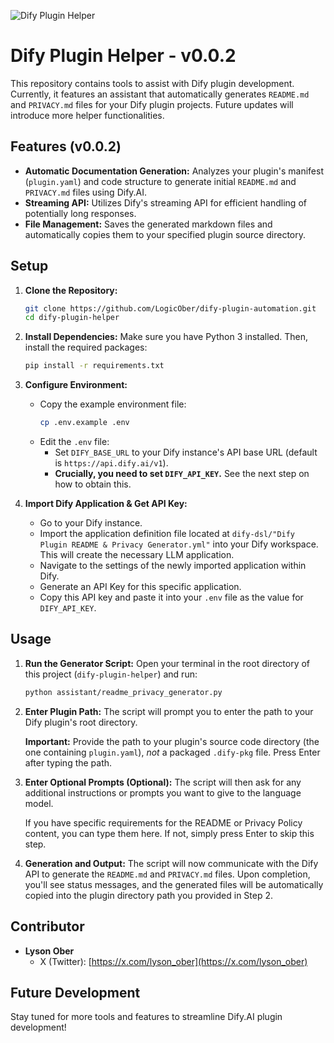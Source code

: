![Dify Plugin Helper](./assets/cover.png)

# Dify Plugin Helper - v0.0.2

This repository contains tools to assist with Dify plugin development. Currently, it features an assistant that automatically generates `README.md` and `PRIVACY.md` files for your Dify plugin projects. Future updates will introduce more helper functionalities.

## Features (v0.0.2)

* **Automatic Documentation Generation:** Analyzes your plugin's manifest (`plugin.yaml`) and code structure to generate initial `README.md` and `PRIVACY.md` files using Dify.AI.
* **Streaming API:** Utilizes Dify's streaming API for efficient handling of potentially long responses.
* **File Management:** Saves the generated markdown files and automatically copies them to your specified plugin source directory.

## Setup

1. **Clone the Repository:**

   ```bash
   git clone https://github.com/LogicOber/dify-plugin-automation.git
   cd dify-plugin-helper
   ```
2. **Install Dependencies:**
   Make sure you have Python 3 installed. Then, install the required packages:

   ```bash
   pip install -r requirements.txt
   ```
3. **Configure Environment:**

   * Copy the example environment file:
     ```bash
     cp .env.example .env
     ```
   * Edit the `.env` file:
     * Set `DIFY_BASE_URL` to your Dify instance's API base URL (default is `https://api.dify.ai/v1`).
     * **Crucially, you need to set `DIFY_API_KEY`.** See the next step on how to obtain this.
4. **Import Dify Application & Get API Key:**

   * Go to your Dify instance.
   * Import the application definition file located at `dify-dsl/"Dify Plugin README & Privacy Generator.yml"` into your Dify workspace. This will create the necessary LLM application.
   * Navigate to the settings of the newly imported application within Dify.
   * Generate an API Key for this specific application.
   * Copy this API key and paste it into your `.env` file as the value for `DIFY_API_KEY`.

## Usage

1. **Run the Generator Script:**
   Open your terminal in the root directory of this project (`dify-plugin-helper`) and run:

   ```bash
   python assistant/readme_privacy_generator.py
   ```
2. **Enter Plugin Path:**
   The script will prompt you to enter the path to your Dify plugin's root directory.

    **Important:** Provide the path to your plugin's source code directory (the one containing `plugin.yaml`), *not* a packaged `.dify-pkg` file. Press Enter after typing the path.

3.  **Enter Optional Prompts (Optional):**
    The script will then ask for any additional instructions or prompts you want to give to the language model.

    If you have specific requirements for the README or Privacy Policy content, you can type them here. If not, simply press Enter to skip this step.

1. **Generation and Output:**
   The script will now communicate with the Dify API to generate the `README.md` and `PRIVACY.md` files. Upon completion, you'll see status messages, and the generated files will be automatically copied into the plugin directory path you provided in Step 2.

## Contributor

* **Lyson Ober**
  * X (Twitter): [https://x.com/lyson_ober](https://x.com/lyson_ober)

## Future Development

Stay tuned for more tools and features to streamline Dify.AI plugin development!
